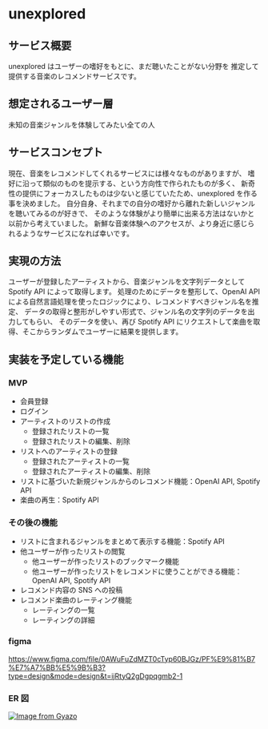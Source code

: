 # unexplored

## サービス概要

unexplored はユーザーの嗜好をもとに、まだ聴いたことがない分野を
推定して提供する音楽のレコメンドサービスです。

## 想定されるユーザー層

未知の音楽ジャンルを体験してみたい全ての人

## サービスコンセプト

現在、音楽をレコメンドしてくれるサービスには様々なものがありますが、
嗜好に沿って類似のものを提示する、という方向性で作られたものが多く、
新奇性の提供にフォーカスしたものは少ないと感じていたため、unexplored を作る事を決めました。
自分自身、それまでの自分の嗜好から離れた新しいジャンルを聴いてみるのが好きで、
そのような体験がより簡単に出来る方法はないかと以前から考えていました。
新鮮な音楽体験へのアクセスが、より身近に感じられるようなサービスになれば幸いです。

## 実現の方法

ユーザーが登録したアーティストから、音楽ジャンルを文字列データとして Spotify API によって取得します。
処理のためにデータを整形して、OpenAI API による自然言語処理を使ったロジックにより、レコメンドすべきジャンル名を推定、
データの取得と整形がしやすい形式で、ジャンル名の文字列のデータを出力してもらい、
そのデータを使い、再び Spotify API にリクエストして楽曲を取得、そこからランダムでユーザーに結果を提供します。

## 実装を予定している機能

### MVP

- 会員登録
- ログイン
- アーティストのリストの作成
  - 登録されたリストの一覧
  - 登録されたリストの編集、削除
- リストへのアーティストの登録
  - 登録されたアーティストの一覧
  - 登録されたアーティストの編集、削除
- リストに基づいた新規ジャンルからのレコメンド機能：OpenAI API, Spotify API
- 楽曲の再生：Spotify API

### その後の機能

- リストに含まれるジャンルをまとめて表示する機能：Spotify API
- 他ユーザーが作ったリストの閲覧
  - 他ユーザーが作ったリストのブックマーク機能
  - 他ユーザーが作ったリストをレコメンドに使うことができる機能：OpenAI API, Spotify API
- レコメンド内容の SNS への投稿
- レコメンド楽曲のレーティング機能
  - レーティングの一覧
  - レーティングの詳細

### figma

https://www.figma.com/file/0AWuFuZdMZT0cTyp60BJGz/PF%E9%81%B7%E7%A7%BB%E5%9B%B3?type=design&mode=design&t=ijRtyQ2gDgpqgmb2-1

### ER 図

[![Image from Gyazo](https://i.gyazo.com/924895ab479a9d6fbbed31984408796a.png)](https://gyazo.com/924895ab479a9d6fbbed31984408796a)
